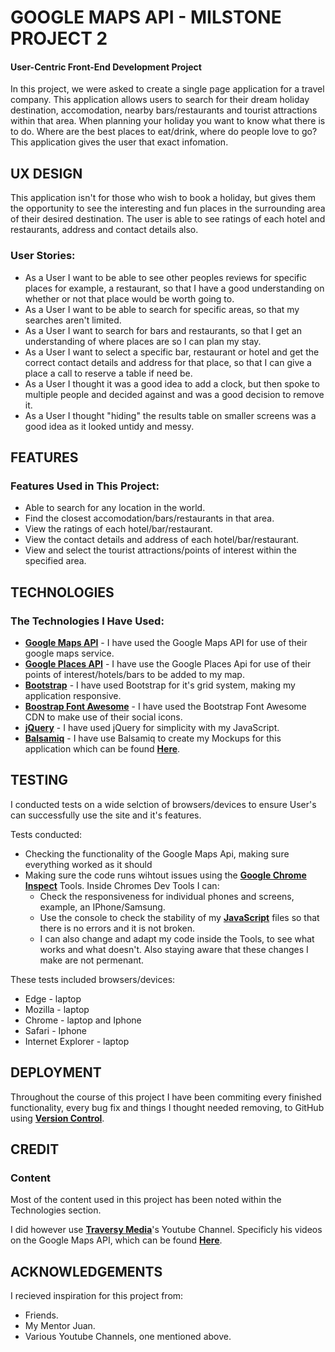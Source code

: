 # GOOGLE MAPS API - MILSTONE PROJECT 2
 
#### User-Centric Front-End Development Project

In this project, we were asked to create a single page application for a travel company. This application allows users to search for their
dream holiday destination, accomodation, nearby bars/restaurants and tourist attractions within that area. When planning your holiday you want to
know what there is to do. Where are the best places to eat/drink, where do people love to go? This application gives the user that exact 
infomation.

## UX DESIGN

This application isn't for those who wish to book a holiday, but gives them the opportunity to see the interesting and fun
places in the surrounding area of their desired destination. The user is able to see ratings of each hotel and restaurants, 
address and contact details also. 

### User Stories:

- As a User I want to be able to see other peoples reviews for specific places for example, a restaurant, so that I have a good understanding on whether or not that place would be worth going to.
- As a User I want to be able to search for specific areas, so that my searches aren't limited.
- As a User I want to search for bars and restaurants, so that I get an understanding of where places are so I can plan my stay.
- As a User I want to select a specific bar, restaurant or hotel and get the correct contact details and address for that place, so that I can give a place a call to reserve a table if need be.
- As a User I thought it was a good idea to add a clock, but then spoke to multiple people and decided against and was a good decision to remove it.
- As a User I thought "hiding" the results table on smaller screens was a good idea as it looked untidy and messy.

## FEATURES

### Features Used in This Project:

- Able to search for any location in the world.
- Find the closest accomodation/bars/restaurants in that area.
- View the ratings of each hotel/bar/restaurant.
- View the contact details and address of each hotel/bar/restaurant.
- View and select the tourist attractions/points of interest within the specified area.

## TECHNOLOGIES

### The Technologies I Have Used:

- **[Google Maps API](https://developers.google.com/maps/)** - I have used the Google Maps API for use of their google maps service.
- **[Google Places API](https://developers.google.com/places/web-service/intro)** - I have use the Google Places Api for use of their points of interest/hotels/bars to be added to my map.
- **[Bootstrap](https://getbootstrap.com/docs/3.3/getting-started/)** - I have used Bootstrap for it's grid system, making my application responsive.
- **[Boostrap Font Awesome](https://www.bootstrapcdn.com/fontawesome/)** - I have used the Bootstrap Font Awesome CDN to make use of their social icons.
- **[jQuery](https://jquery.com/download/)** - I have used jQuery for simplicity with my JavaScript.
- **[Balsamiq](https://balsamiq.com/)** - I have use Balsamiq to create my Mockups for this application which can be found **[Here](https://github.com/CapitainHolmes/milestone-project-googleMaps/tree/master/mockups)**.


## TESTING

I conducted tests on a wide selction of browsers/devices to ensure User's can successfully use the site and it's features.

Tests conducted:

- Checking the functionality of the Google Maps Api, making sure everything worked as it should
- Making sure the code runs wihtout issues using the **[Google Chrome Inspect](https://developers.google.com/web/tools/chrome-devtools/shortcuts)** Tools.
Inside Chromes Dev Tools I can:
    - Check the responsiveness for individual phones and screens, example, an IPhone/Samsung.
    - Use the console to check the stability of my **[JavaScript](https://en.wikipedia.org/wiki/JavaScript)** files so that there is no errors and it is not broken.
    - I can also change and adapt my code inside the Tools, to see what works and what doesn't. Also staying aware that these changes I make are not permenant.

These tests included browsers/devices:

- Edge - laptop
- Mozilla - laptop
- Chrome - laptop and Iphone
- Safari - Iphone
- Internet Explorer - laptop

## DEPLOYMENT

Throughout the course of this project I have been commiting every finished functionality, every bug fix and things I thought needed removing, to GitHub
using **[Version Control](https://ourcodingclub.github.io/2017/02/27/git.html)**.


## CREDIT

### Content

Most of the content used in this project has been noted within the Technologies section.

I did however use **[Traversy Media](https://www.youtube.com/channel/UC29ju8bIPH5as8OGnQzwJyA)**'s Youtube Channel. 
Specificly his videos on the Google Maps API, which can be found **[Here](https://www.youtube.com/watch?v=Zxf1mnP5zcw&t=1355s)**.


## ACKNOWLEDGEMENTS

I recieved inspiration for this project from:

- Friends.
- My Mentor Juan.
- Various Youtube Channels, one mentioned above.







